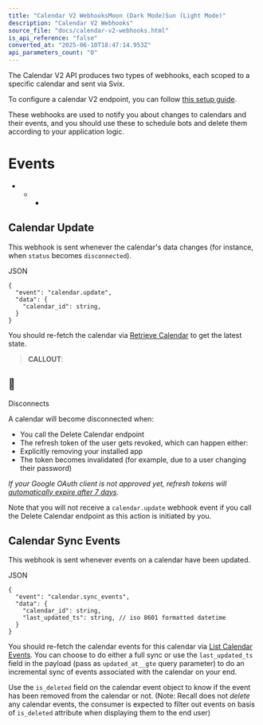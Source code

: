 ```yaml
---
title: "Calendar V2 WebhooksMoon (Dark Mode)Sun (Light Mode)"
description: "Calendar V2 Webhooks"
source_file: "docs/calendar-v2-webhooks.html"
is_api_reference: "false"
converted_at: "2025-06-10T18:47:14.953Z"
api_parameters_count: "0"
---
```

The Calendar V2 API produces two types of webhooks, each scoped to a specific calendar and sent via Svix.

To configure a calendar V2 endpoint, you can follow [this setup guide](/docs/status-change-webhooks-setup-verification.md).

These webhooks are used to notify you about changes to calendars and their events, and you should use these to schedule bots and delete them according to your application logic.

# Events

[](#events)
- * *

## Calendar Update

[](#calendar-update)

This webhook is sent whenever the calendar's data changes (for instance, when `status` becomes `disconnected`).

JSON

```
{
  "event": "calendar.update",
  "data": {
    "calendar_id": string,
  }
}

```

You should re-fetch the calendar via [Retrieve Calendar](/reference/calendars_retrieve.md) to get the latest state.

> **CALLOUT**:

## 📘

Disconnects

A calendar will become disconnected when:
- You call the Delete Calendar endpoint
- The refresh token of the user gets revoked, which can happen either:
- Explicitly removing your installed app
- The token becomes invalidated (for example, due to a user changing their password)

*If your Google OAuth client is not approved yet, refresh tokens will [automatically expire after 7 days](https://developers.google.com/identity/protocols/oauth2#expiration).*

Note that you will not receive a `calendar.update` webhook event if you call the Delete Calendar endpoint as this action is initiated by you.

## Calendar Sync Events

[](#calendar-sync-events)

This webhook is sent whenever events on a calendar have been updated.

JSON

```
{
  "event": "calendar.sync_events",
  "data": {
    "calendar_id": string,
    "last_updated_ts": string, // iso 8601 formatted datetime
  }
}

```

You should re-fetch the calendar events for this calendar via [List Calendar Events](/reference/calendar_events_list.md). You can choose to do either a full sync or use the `last_updated_ts` field in the payload (pass as `updated_at__gte` query parameter) to do an incremental sync of events associated with the calendar on your end.

Use the `is_deleted` field on the calendar event object to know if the event has been removed from the calendar or not. (Note: Recall does not *delete* any calendar events, the consumer is expected to filter out events on basis of `is_deleted` attribute when displaying them to the end user)
